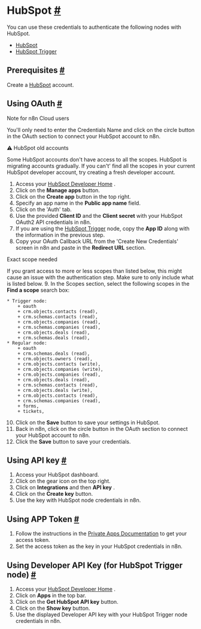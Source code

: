 


 HubSpot
 [#](#hubspot "Permanent link")
=========================================



 You can use these credentials to authenticate the following nodes with HubSpot.
 


* [HubSpot](/integrations/builtin/app-nodes/n8n-nodes-base.hubspot/)
* [HubSpot Trigger](/integrations/builtin/trigger-nodes/n8n-nodes-base.hubspottrigger/)



 Prerequisites
 [#](#prerequisites "Permanent link")
-----------------------------------------------------



 Create a
 [HubSpot](https://www.hubspot.com/) 
 account.
 



 Using OAuth
 [#](#using-oauth "Permanent link")
-------------------------------------------------




 Note for n8n Cloud users
 



 You'll only need to enter the Credentials Name and click on the circle button in the OAuth section to connect your HubSpot account to n8n.
 





 ⚠ HubSpot old accounts
 



 Some HubSpot accounts don't have access to all the scopes. HubSpot is migrating accounts gradually. If you can't' find all the scopes in your current HubSpot developer account, try creating a fresh developer account.
 



1. Access your
 [HubSpot Developer Home](https://developers.hubspot.com/) 
 .
2. Click on the
 **Manage apps** 
 button.
3. Click on the
 **Create app** 
 button in the top right.
4. Specify an app name in the
 **Public app name** 
 field.
5. Click on the 'Auth' tab.
6. Use the provided
 **Client ID** 
 and the
 **Client secret** 
 with your HubSpot OAuth2 API credentials in n8n.
7. If you are using the
 [HubSpot Trigger](/integrations/builtin/trigger-nodes/n8n-nodes-base.hubspottrigger/) 
 node, copy the
 **App ID** 
 along with the information in the previous step.
8. Copy your OAuth Callback URL from the 'Create New Credentials' screen in n8n and paste in the
 **Redirect URL** 
 section.
 




 Exact scope needed
 



 If you grant access to more or less scopes than listed below, this might cause an issue with the authentication step. Make sure to only include what is listed below.
9. In the Scopes section, select the following scopes in the
 **Find a scope** 
 search box:
 


	* Trigger node:
		+ oauth
		+ crm.objects.contacts (read),
		+ crm.schemas.contacts (read),
		+ crm.objects.companies (read),
		+ crm.schemas.companies (read),
		+ crm.objects.deals (read),
		+ crm.schemas.deals (read),
	* Regular node:
		+ oauth
		+ crm.schemas.deals (read),
		+ crm.objects.owners (read),
		+ crm.objects.contacts (write),
		+ crm.objects.companies (write),
		+ crm.objects.companies (read),
		+ crm.objects.deals (read),
		+ crm.schemas.contacts (read),
		+ crm.objects.deals (write),
		+ crm.objects.contacts (read),
		+ crm.schemas.companies (read),
		+ forms,
		+ tickets,
10. Click on the
 **Save** 
 button to save your settings in HubSpot.
11. Back in n8n, click on the circle button in the OAuth section to connect your HubSpot account to n8n.
12. Click the
 **Save** 
 button to save your credentials.



 Using API key
 [#](#using-api-key "Permanent link")
-----------------------------------------------------


1. Access your HubSpot dashboard.
2. Click on the gear icon on the top right.
3. Click on
 **Integrations** 
 and then
 **API key** 
 .
4. Click on the
 **Create key** 
 button.
5. Use the key with HubSpot node credentials in n8n.



 Using APP Token
 [#](#using-app-token "Permanent link")
---------------------------------------------------------


1. Follow the instructions in the
 [Private Apps Documentation](https://developers.hubspot.com/docs/api/private-apps) 
 to get your access token.
2. Set the access token as the key in your HubSpot credentials in n8n.



 Using Developer API Key (for HubSpot Trigger node)
 [#](#using-developer-api-key-for-hubspot-trigger-node "Permanent link")
-----------------------------------------------------------------------------------------------------------------------------


1. Access your
 [HubSpot Developer Home](https://developers.hubspot.com/) 
 .
2. Click on
 **Apps** 
 in the top bar.
3. Click on the
 **Get HubSpot API key** 
 button.
4. Click on the
 **Show key** 
 button.
5. Use the displayed Developer API key with your HubSpot Trigger node credentials in n8n.




